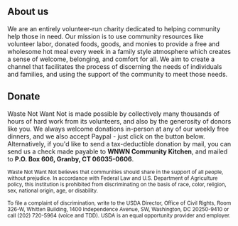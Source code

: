 ## About us

We are an entirely volunteer-run charity dedicated to helping community help those in need. Our mission is to use community resources like volunteer labor, donated foods, goods, and monies to provide a free and wholesome hot meal every week in a family style atmosphere which creates a sense of welcome, belonging, and comfort for all. We aim to create a channel that facilitates the process of discerning the needs of individuals and families, and using the support of the community to meet those needs.

## Donate

Waste Not Want Not is made possible by collectively many thousands of hours of hard work from its volunteers, and also by the generosity of donors like you. We always welcome donations in-person at any of our weekly free dinners, and we also accept Paypal - just click on the button below. Alternatively, if you'd like to send a tax-deductible donation by mail, you can send us a check made payable to **WNWN Community Kitchen**, and mailed to **P.O. Box 606, Granby, CT 06035-0606**.

<sub>Waste Not Want Not believes that communities should share in the support of all people, without prejudice. In accordance with Federal Law and U.S. Department of Agriculture policy, this institution is prohibited from discriminating on the basis of race, color, religion, sex, national origin, age, or disability.</sub>

<sub>To file a complaint of discrimination, write to the USDA Director, Office of Civil Rights, Room 326-W, Whitten Building, 1400 Independence Avenue, SW, Washington, DC 20250-9410 or call (202) 720-5964 (voice and TDD). USDA is an equal opportunity provider and employer.</sub>
